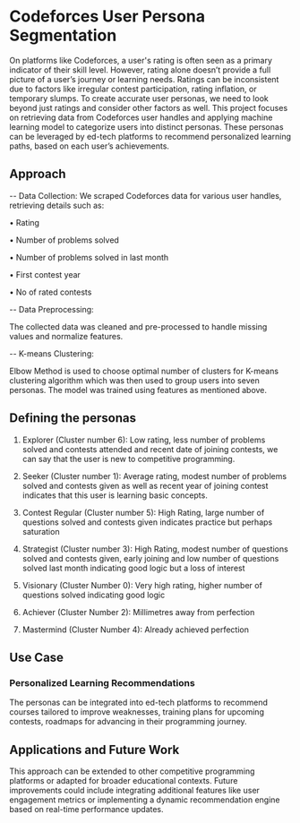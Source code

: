 # Codeforces User Persona Segmentation

On platforms like Codeforces, a user's rating is often seen as a primary indicator of their skill level. However, rating alone doesn’t provide a full picture of a user’s journey or learning needs. Ratings can be inconsistent due to factors like irregular contest participation, rating inflation, or temporary slumps. To create accurate user personas, we need to look beyond just ratings and consider other factors as well.
This project focuses on retrieving data from Codeforces user handles and applying machine learning model to categorize users into distinct personas. These personas can be leveraged by ed-tech platforms to recommend personalized learning paths, based on each user’s achievements.

## Approach
-- Data Collection: 
We scraped Codeforces data for various user handles, retrieving details such as:

•	Rating

•	Number of problems solved

•	Number of problems solved in last month

•	First contest year

•	No of rated contests


-- Data Preprocessing:

The collected data was cleaned and pre-processed to handle missing values and normalize features.


-- K-means Clustering:

Elbow Method is used to choose optimal number of clusters for K-means clustering algorithm which was then used to group users into seven personas. The model was trained using features as mentioned above.


## Defining the personas

1. Explorer (Cluster number 6): Low rating, less number of problems solved and contests attended and recent date of joining contests, we can say that the user is new to competitive programming.

2. Seeker (Cluster number 1): Average rating, modest number of problems solved and contests given as well as recent year of joining contest indicates that this user is learning basic concepts.

3. Contest Regular (Cluster number 5): High Rating, large number of questions solved and contests given indicates practice but perhaps saturation

4. Strategist (Cluster number 3): High Rating, modest number of questions solved and contests given, early joining and low number of questions solved last month indicating good logic but a loss of interest

5. Visionary (Cluster Number 0): Very high rating, higher number of questions solved indicating good logic

6. Achiever (Cluster Number 2): Millimetres away from perfection

7. Mastermind (Cluster Number 4): Already achieved perfection


## Use Case
### Personalized Learning Recommendations
The personas can be integrated into ed-tech platforms to recommend courses tailored to improve weaknesses, training plans for upcoming contests, roadmaps for advancing in their programming journey.

## Applications and Future Work
This approach can be extended to other competitive programming platforms or adapted for broader educational contexts. Future improvements could include integrating additional features like user engagement metrics or implementing a dynamic recommendation engine based on real-time performance updates.
